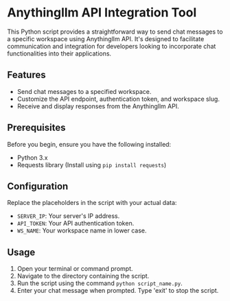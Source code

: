 # Anythingllm API Integration Tool

This Python script provides a straightforward way to send chat messages to a specific workspace using Anythingllm API. It's designed to facilitate communication and integration for developers looking to incorporate chat functionalities into their applications.

## Features

- Send chat messages to a specified workspace.
- Customize the API endpoint, authentication token, and workspace slug.
- Receive and display responses from the Anythingllm API.

## Prerequisites

Before you begin, ensure you have the following installed:
- Python 3.x
- Requests library (Install using `pip install requests`)

## Configuration

Replace the placeholders in the script with your actual data:
- `SERVER_IP`: Your server's IP address.
- `API_TOKEN`: Your API authentication token.
- `WS_NAME`: Your workspace name in lower case.

## Usage

1. Open your terminal or command prompt.
2. Navigate to the directory containing the script.
3. Run the script using the command `python script_name.py`.
4. Enter your chat message when prompted. Type 'exit' to stop the script.
